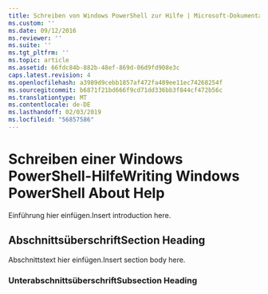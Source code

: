 ```yaml
---
title: Schreiben von Windows PowerShell zur Hilfe | Microsoft-Dokumentation
ms.custom: ''
ms.date: 09/12/2016
ms.reviewer: ''
ms.suite: ''
ms.tgt_pltfrm: ''
ms.topic: article
ms.assetid: 66fdc84b-882b-48ef-869d-06d9fd908e3c
caps.latest.revision: 4
ms.openlocfilehash: a3989d9cebb1857af472fa489ee11ec74268254f
ms.sourcegitcommit: b6871f21bd666f9cd71dd336bb3f844cf472b56c
ms.translationtype: MT
ms.contentlocale: de-DE
ms.lasthandoff: 02/03/2019
ms.locfileid: "56857586"
---
```

# <a name="writing-windows-powershell-about-help"></a><span data-ttu-id="66d6a-102">Schreiben einer Windows PowerShell-Hilfe</span><span class="sxs-lookup"><span data-stu-id="66d6a-102">Writing Windows PowerShell About Help</span></span>

<span data-ttu-id="66d6a-103">Einführung hier einfügen.</span><span class="sxs-lookup"><span data-stu-id="66d6a-103">Insert introduction here.</span></span>

## <a name="section-heading"></a><span data-ttu-id="66d6a-104">Abschnittsüberschrift</span><span class="sxs-lookup"><span data-stu-id="66d6a-104">Section Heading</span></span>

 <span data-ttu-id="66d6a-105">Abschnittstext hier einfügen.</span><span class="sxs-lookup"><span data-stu-id="66d6a-105">Insert section body here.</span></span>

### <a name="subsection-heading"></a><span data-ttu-id="66d6a-106">Unterabschnittsüberschrift</span><span class="sxs-lookup"><span data-stu-id="66d6a-106">Subsection Heading</span></span>
